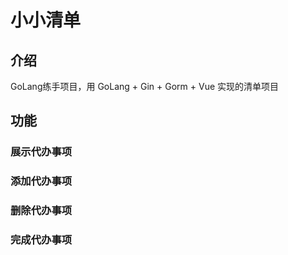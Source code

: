 # 小小清单
## 介绍
GoLang练手项目，用 GoLang + Gin + Gorm + Vue 实现的清单项目
## 功能
### 展示代办事项
### 添加代办事项
### 删除代办事项
### 完成代办事项
